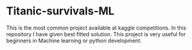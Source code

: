 # Titanic-survivals-ML
This is the most common project available at kaggle competitions. In this repository I have given best fitted solution. This project is very useful for beginners in Machine learning or python development. 
